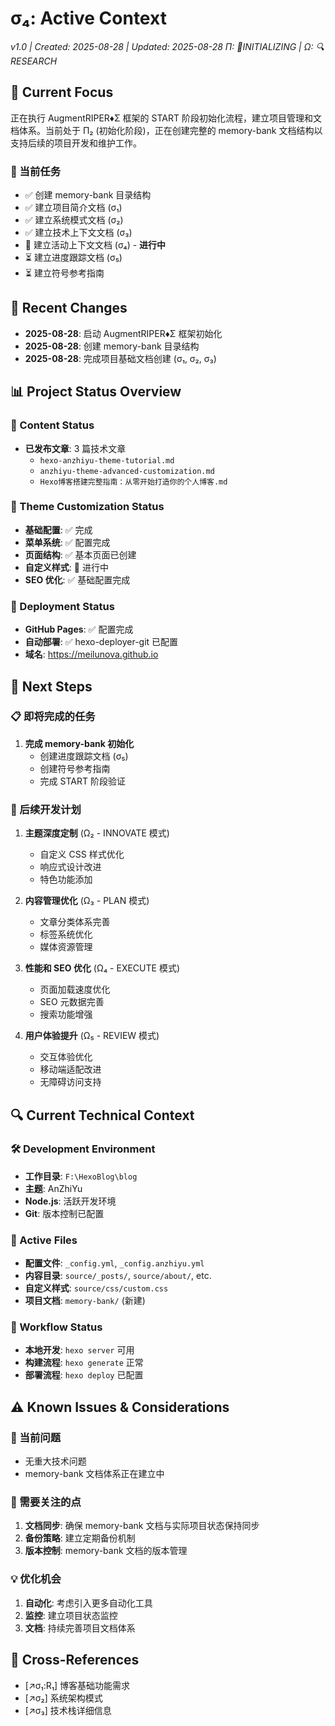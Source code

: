 # σ₄: Active Context

_v1.0 | Created: 2025-08-28 | Updated: 2025-08-28_
_Π: 🚧INITIALIZING | Ω: 🔍RESEARCH_

## 🔮 Current Focus

正在执行 AugmentRIPER♦Σ 框架的 START 阶段初始化流程，建立项目管理和文档体系。当前处于 Π₂ (初始化阶段)，正在创建完整的 memory-bank 文档结构以支持后续的项目开发和维护工作。

### 🎯 当前任务

- ✅ 创建 memory-bank 目录结构
- ✅ 建立项目简介文档 (σ₁)
- ✅ 建立系统模式文档 (σ₂)
- ✅ 建立技术上下文文档 (σ₃)
- 🔄 建立活动上下文文档 (σ₄) - **进行中**
- ⏳ 建立进度跟踪文档 (σ₅)
- ⏳ 建立符号参考指南

## 🔄 Recent Changes

- **2025-08-28**: 启动 AugmentRIPER♦Σ 框架初始化
- **2025-08-28**: 创建 memory-bank 目录结构
- **2025-08-28**: 完成项目基础文档创建 (σ₁, σ₂, σ₃)

## 📊 Project Status Overview

### 📝 Content Status

- **已发布文章**: 3 篇技术文章
  - `hexo-anzhiyu-theme-tutorial.md`
  - `anzhiyu-theme-advanced-customization.md`
  - `Hexo博客搭建完整指南：从零开始打造你的个人博客.md`

### 🎨 Theme Customization Status

- **基础配置**: ✅ 完成
- **菜单系统**: ✅ 配置完成
- **页面结构**: ✅ 基本页面已创建
- **自定义样式**: 🔄 进行中
- **SEO 优化**: ✅ 基础配置完成

### 🚀 Deployment Status

- **GitHub Pages**: ✅ 配置完成
- **自动部署**: ✅ hexo-deployer-git 已配置
- **域名**: https://meilunova.github.io

## 🏁 Next Steps

### 📋 即将完成的任务

1. **完成 memory-bank 初始化**
   - 创建进度跟踪文档 (σ₅)
   - 创建符号参考指南
   - 完成 START 阶段验证

### 🎯 后续开发计划

1. **主题深度定制** (Ω₂ - INNOVATE 模式)

   - 自定义 CSS 样式优化
   - 响应式设计改进
   - 特色功能添加

2. **内容管理优化** (Ω₃ - PLAN 模式)

   - 文章分类体系完善
   - 标签系统优化
   - 媒体资源管理

3. **性能和 SEO 优化** (Ω₄ - EXECUTE 模式)

   - 页面加载速度优化
   - SEO 元数据完善
   - 搜索功能增强

4. **用户体验提升** (Ω₅ - REVIEW 模式)
   - 交互体验优化
   - 移动端适配改进
   - 无障碍访问支持

## 🔍 Current Technical Context

### 🛠️ Development Environment

- **工作目录**: `F:\HexoBlog\blog`
- **主题**: AnZhiYu
- **Node.js**: 活跃开发环境
- **Git**: 版本控制已配置

### 📁 Active Files

- **配置文件**: `_config.yml`, `_config.anzhiyu.yml`
- **内容目录**: `source/_posts/`, `source/about/`, etc.
- **自定义样式**: `source/css/custom.css`
- **项目文档**: `memory-bank/` (新建)

### 🔄 Workflow Status

- **本地开发**: `hexo server` 可用
- **构建流程**: `hexo generate` 正常
- **部署流程**: `hexo deploy` 已配置

## ⚠️ Known Issues & Considerations

### 🐛 当前问题

- 无重大技术问题
- memory-bank 文档体系正在建立中

### 🤔 需要关注的点

1. **文档同步**: 确保 memory-bank 文档与实际项目状态保持同步
2. **备份策略**: 建立定期备份机制
3. **版本控制**: memory-bank 文档的版本管理

### 💡 优化机会

1. **自动化**: 考虑引入更多自动化工具
2. **监控**: 建立项目状态监控
3. **文档**: 持续完善项目文档体系

## 🔗 Cross-References

- [↗️σ₁:R₁] 博客基础功能需求
- [↗️σ₂] 系统架构模式
- [↗️σ₃] 技术栈详细信息
